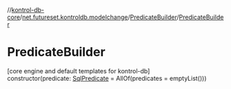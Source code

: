 //[kontrol-db-core](../../../index.md)/[net.futureset.kontroldb.modelchange](../index.md)/[PredicateBuilder](index.md)/[PredicateBuilder](-predicate-builder.md)

# PredicateBuilder

[core engine and default templates for kontrol-db]\
constructor(predicate: [SqlPredicate](../-sql-predicate/index.md) = AllOf(predicates = emptyList()))
